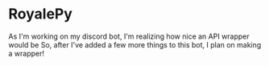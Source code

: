 # RoyalePy
As I'm working on my discord bot, I'm realizing how nice an API wrapper would be
So, after I've added a few more things to this bot, I plan on making a wrapper!
